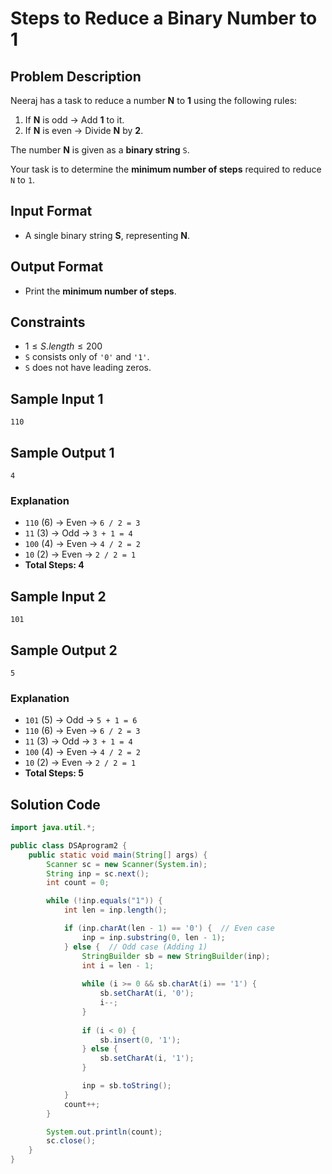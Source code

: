 # Steps to Reduce a Binary Number to 1  

## Problem Description  

Neeraj has a task to reduce a number **N** to **1** using the following rules:  
1. If **N** is odd → Add **1** to it.  
2. If **N** is even → Divide **N** by **2**.  

The number **N** is given as a **binary string** `S`.  

Your task is to determine the **minimum number of steps** required to reduce `N` to `1`.  


## Input Format  
- A single binary string **S**, representing **N**.  

## Output Format  
- Print the **minimum number of steps**.  


## Constraints  
- $1 \leq S.length \leq 200$
- `S` consists only of `'0'` and `'1'`.  
- `S` does not have leading zeros.  


## Sample Input 1  
```
110
```

## Sample Output 1  
```
4
```

### Explanation  
- `110` (6) → Even → `6 / 2 = 3`  
- `11` (3) → Odd → `3 + 1 = 4`  
- `100` (4) → Even → `4 / 2 = 2`  
- `10` (2) → Even → `2 / 2 = 1`  
- **Total Steps: 4**  


## Sample Input 2  
```
101
```

## Sample Output 2  
```
5
```

### Explanation  
- `101` (5) → Odd → `5 + 1 = 6`  
- `110` (6) → Even → `6 / 2 = 3`  
- `11` (3) → Odd → `3 + 1 = 4`  
- `100` (4) → Even → `4 / 2 = 2`  
- `10` (2) → Even → `2 / 2 = 1`  
- **Total Steps: 5**  


## Solution Code  

```java
import java.util.*;

public class DSAprogram2 {
    public static void main(String[] args) {
        Scanner sc = new Scanner(System.in);
        String inp = sc.next();
        int count = 0;

        while (!inp.equals("1")) {
            int len = inp.length();

            if (inp.charAt(len - 1) == '0') {  // Even case
                inp = inp.substring(0, len - 1);
            } else {  // Odd case (Adding 1)
                StringBuilder sb = new StringBuilder(inp);
                int i = len - 1;
                
                while (i >= 0 && sb.charAt(i) == '1') {
                    sb.setCharAt(i, '0');
                    i--;
                }
                
                if (i < 0) {
                    sb.insert(0, '1');
                } else {
                    sb.setCharAt(i, '1');
                }

                inp = sb.toString();
            }
            count++;
        }

        System.out.println(count);
        sc.close();
    }
}
```

